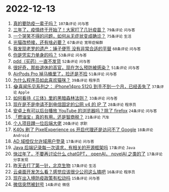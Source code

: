 # 2022-12-13

1. [真的要防疫一辈子吗？](https://www.v2ex.com/t/902105) `107条评论` `问与答`
1. [三年了，疫情终于开始了！大家打了几针疫苗？](https://www.v2ex.com/t/902125) `79条评论` `问与答`
1. [一个哭笑不得的问题，如何从无症状变成确诊？](https://www.v2ex.com/t/902098) `75条评论` `生活`
1. [光猫改桥接，还有啥必要？](https://www.v2ex.com/t/902139) `67条评论` `宽带症候群`
1. [我发现老罗的遗产：锤子便签 没有非常合适的平替](https://www.v2ex.com/t/902111) `60条评论` `问与答`
1. [你是凭实力单身的吗？](https://www.v2ex.com/t/902205) `53条评论` `问与答`
1. [pdd（买药）一直不发货](https://www.v2ex.com/t/902138) `52条评论` `问与答`
1. [很好奇，那些退休的高官，现在怎么预防被感染？](https://www.v2ex.com/t/902109) `51条评论` `问与答`
1. [AirPods Pro 掉马桶里了，捡还是不捡](https://www.v2ex.com/t/902127) `51条评论` `问与答`
1. [为什么程序员如此喜欢猫咪？](https://www.v2ex.com/t/902270) `39条评论` `程序员`
1. [😂喜闻乐见系列之： iPhone14pro 512G 到手不到一个月，已经丢失了](https://www.v2ex.com/t/902226) `37条评论` `Apple`
1. [如何看待《三体》里的黑暗森林法则？](https://www.v2ex.com/t/902223) `33条评论` `问与答`
1. [现在是不是申请不到电信固定的公网 v4 的 IP 了](https://www.v2ex.com/t/902133) `28条评论` `程序员`
1. [安卓上有可以后台播放 YouTube 的浏览器吗？除了 firefox](https://www.v2ex.com/t/902103) `24条评论` `问与答`
1. [「燃油宝」真的有用，还是智商税？](https://www.v2ex.com/t/902251) `21条评论` `汽车`
1. [个人项目蹲一位后端大佬](https://www.v2ex.com/t/902221) `20条评论` `求职`
1. [K40s 刷了 PixelExperience os 开启代理还是访问不了 Google](https://www.v2ex.com/t/902259) `18条评论` `Android`
1. [AD 域控仅允许域用户登录](https://www.v2ex.com/t/902208) `17条评论` `问与答`
1. [Java 后端记录每一次请求，有相关的开源框架吗](https://www.v2ex.com/t/902151) `17条评论` `Java`
1. [快过年了，不要再讨论什么 chatGPT， openAI， novelAI 之类的了](https://www.v2ex.com/t/902143) `17条评论` `分享发现`
1. [昨天去打了第一针，北京生物](https://www.v2ex.com/t/902094) `17条评论` `生活`
1. [云桌面开发怎么看？感觉应该很少公司这么搞吧](https://www.v2ex.com/t/902160) `16条评论` `程序员`
1. [现在出入境防疫政策有松动吗](https://www.v2ex.com/t/902095) `15条评论` `问与答`
1. [微信突然被封号](https://www.v2ex.com/t/902266) `14条评论` `微信`
